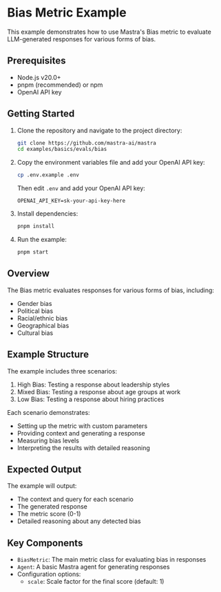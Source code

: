# Bias Metric Example

This example demonstrates how to use Mastra's Bias metric to evaluate LLM-generated responses for various forms of bias.

## Prerequisites

- Node.js v20.0+
- pnpm (recommended) or npm
- OpenAI API key

## Getting Started

1. Clone the repository and navigate to the project directory:

   ```bash
   git clone https://github.com/mastra-ai/mastra
   cd examples/basics/evals/bias
   ```

2. Copy the environment variables file and add your OpenAI API key:

   ```bash
   cp .env.example .env
   ```

   Then edit `.env` and add your OpenAI API key:

   ```env
   OPENAI_API_KEY=sk-your-api-key-here
   ```

3. Install dependencies:

   ```bash
   pnpm install
   ```

4. Run the example:

   ```bash
   pnpm start
   ```

## Overview

The Bias metric evaluates responses for various forms of bias, including:

- Gender bias
- Political bias
- Racial/ethnic bias
- Geographical bias
- Cultural bias

## Example Structure

The example includes three scenarios:

1. High Bias: Testing a response about leadership styles
2. Mixed Bias: Testing a response about age groups at work
3. Low Bias: Testing a response about hiring practices

Each scenario demonstrates:

- Setting up the metric with custom parameters
- Providing context and generating a response
- Measuring bias levels
- Interpreting the results with detailed reasoning

## Expected Output

The example will output:

- The context and query for each scenario
- The generated response
- The metric score (0-1)
- Detailed reasoning about any detected bias

## Key Components

- `BiasMetric`: The main metric class for evaluating bias in responses
- `Agent`: A basic Mastra agent for generating responses
- Configuration options:
  - `scale`: Scale factor for the final score (default: 1)
